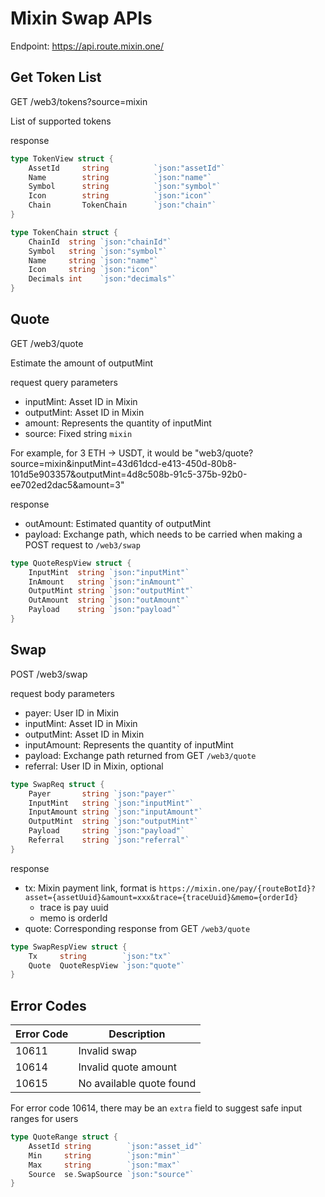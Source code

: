 # Mixin Swap APIs

Endpoint: https://api.route.mixin.one/

## Get Token List
GET /web3/tokens?source=mixin

List of supported tokens

response
```go
type TokenView struct {
	AssetId     string          `json:"assetId"`
	Name        string          `json:"name"`
	Symbol      string          `json:"symbol"`
	Icon        string          `json:"icon"`
	Chain       TokenChain      `json:"chain"`
}

type TokenChain struct {
	ChainId  string `json:"chainId"`
	Symbol   string `json:"symbol"`
	Name     string `json:"name"`
	Icon     string `json:"icon"`
	Decimals int    `json:"decimals"`
}
```

## Quote
GET /web3/quote

Estimate the amount of outputMint

request query parameters
- inputMint: Asset ID in Mixin
- outputMint: Asset ID in Mixin
- amount: Represents the quantity of inputMint
- source: Fixed string `mixin`

For example, for 3 ETH -> USDT, it would be
"web3/quote?source=mixin&inputMint=43d61dcd-e413-450d-80b8-101d5e903357&outputMint=4d8c508b-91c5-375b-92b0-ee702ed2dac5&amount=3"

response
- outAmount: Estimated quantity of outputMint
- payload: Exchange path, which needs to be carried when making a POST request to `/web3/swap`
```go
type QuoteRespView struct {
	InputMint  string `json:"inputMint"`
	InAmount   string `json:"inAmount"`
	OutputMint string `json:"outputMint"`
	OutAmount  string `json:"outAmount"`
	Payload    string `json:"payload"`
}
```

## Swap
POST /web3/swap

request body parameters
- payer: User ID in Mixin
- inputMint: Asset ID in Mixin
- outputMint: Asset ID in Mixin
- inputAmount: Represents the quantity of inputMint
- payload: Exchange path returned from GET `/web3/quote`
- referral: User ID in Mixin, optional

```go
type SwapReq struct {
	Payer       string `json:"payer"`
	InputMint   string `json:"inputMint"`
	InputAmount string `json:"inputAmount"`
	OutputMint  string `json:"outputMint"`
	Payload     string `json:"payload"`
	Referral    string `json:"referral"`
}
```

response
- tx: Mixin payment link, format is `https://mixin.one/pay/{routeBotId}?asset={assetUuid}&amount=xxx&trace={traceUuid}&memo={orderId}`
	- trace is pay uuid
	- memo is orderId 
- quote: Corresponding response from GET `/web3/quote`
```go
type SwapRespView struct {
	Tx     string        `json:"tx"`
	Quote  QuoteRespView `json:"quote"`
}
```

## Error Codes
| Error Code | Description |
| ----------- | ----------- |
| 10611      | Invalid swap |
| 10614      | Invalid quote amount |
| 10615      | No available quote found |

For error code 10614, there may be an `extra` field to suggest safe input ranges for users
```go
type QuoteRange struct {
	AssetId string        `json:"asset_id"`
	Min     string        `json:"min"`
	Max     string        `json:"max"`
	Source  se.SwapSource `json:"source"`
}
```